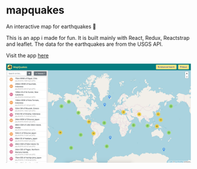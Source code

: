 # mapquakes
An interactive map for earthquakes :volcano:

This is an app i made for fun. It is built mainly with React, Redux, Reactstrap and leaflet.
The data for the earthquakes are from the USGS API.

Visit the app [here](https://awesome-darwin-70b3f1.netlify.com/)

![alt text](./src/images/app_screenshot.png)